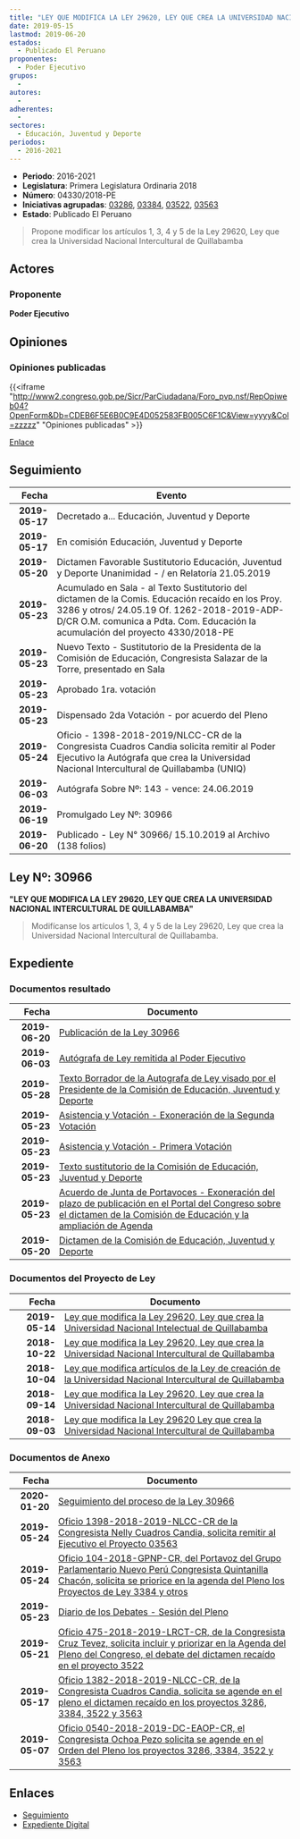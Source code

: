 ```yaml
---
title: "LEY QUE MODIFICA LA LEY 29620, LEY QUE CREA LA UNIVERSIDAD NACIONAL INTERCULTURAL DE QUILLABAMBA"
date: 2019-05-15
lastmod: 2019-06-20
estados: 
  - Publicado El Peruano
proponentes: 
  - Poder Ejecutivo
grupos: 
  - 
autores: 
  - 
adherentes: 
  - 
sectores: 
  - Educación, Juventud y Deporte
periodos: 
  - 2016-2021
---
```


- **Periodo**: 2016-2021
- **Legislatura**: Primera Legislatura Ordinaria 2018
- **Número**: 04330/2018-PE
- **Iniciativas agrupadas**: [03286](../../03200/03286), [03384](../../03300/03384), [03522](../../03500/03522), [03563](../../03500/03563)
- **Estado**: Publicado El Peruano

> Propone modificar los artículos 1, 3, 4 y 5 de la Ley 29620, Ley que crea la Universidad Nacional Intercultural de Quillabamba


## Actores

### Proponente

**Poder Ejecutivo**


## Opiniones

### Opiniones publicadas

{{<iframe "http://www2.congreso.gob.pe/Sicr/ParCiudadana/Foro_pvp.nsf/RepOpiweb04?OpenForm&Db=CDEB6F5E6B0C9E4D052583FB005C6F1C&View=yyyy&Col=zzzzz" "Opiniones publicadas" >}}

[Enlace](http://www2.congreso.gob.pe/Sicr/ParCiudadana/Foro_pvp.nsf/RepOpiweb04?OpenForm&Db=CDEB6F5E6B0C9E4D052583FB005C6F1C&View=yyyy&Col=zzzzz)

## Seguimiento

| Fecha | Evento |
|------:|--------|
| **2019-05-17** | Decretado a... Educación, Juventud y Deporte|
| **2019-05-17** | En comisión Educación, Juventud y Deporte|
| **2019-05-20** | Dictamen Favorable Sustitutorio Educación, Juventud y Deporte Unanimidad - / en Relatoría 21.05.2019|
| **2019-05-23** | Acumulado en Sala - al Texto Sustitutorio del dictamen de la Comis. Educación recaído en los Proy. 3286 y otros/ 24.05.19 Of. 1262-2018-2019-ADP-D/CR O.M. comunica a Pdta. Com. Educación la acumulación del proyecto 4330/2018-PE|
| **2019-05-23** | Nuevo Texto - Sustitutorio de la Presidenta de la Comisión de Educación, Congresista Salazar de la Torre, presentado en Sala|
| **2019-05-23** | Aprobado 1ra. votación|
| **2019-05-23** | Dispensado 2da Votación - por acuerdo del Pleno|
| **2019-05-24** | Oficio - 1398-2018-2019/NLCC-CR de la Congresista Cuadros Candia solicita remitir al Poder Ejecutivo la Autógrafa que crea la Universidad Nacional Intercultural de Quillabamba (UNIQ)|
| **2019-06-03** | Autógrafa Sobre Nº: 143 - vence: 24.06.2019|
| **2019-06-19** | Promulgado Ley Nº: 30966|
| **2019-06-20** | Publicado - Ley N° 30966/ 15.10.2019 al Archivo (138 folios)|

## Ley Nº: 30966

**"LEY QUE MODIFICA LA LEY 29620, LEY QUE CREA LA UNIVERSIDAD NACIONAL INTERCULTURAL DE QUILLABAMBA"**

> Modifícanse los artículos 1, 3, 4 y 5 de la Ley 29620, Ley que crea la Universidad Nacional Intercultural de Quillabamba.


## Expediente


### Documentos resultado

| Fecha | Documento |
|------:|--------|
| **2019-06-20** | [Publicación de la Ley 30966](http://www.leyes.congreso.gob.pe/Documentos/2016_2021/ADLP/Normas_Legales/30966-LEY.pdf) |
| **2019-06-03** | [Autógrafa de Ley remitida al Poder Ejecutivo](http://www.leyes.congreso.gob.pe/Documentos/2016_2021/ADLP/Texto_Aprobado/AU0338420190603.pdf) |
| **2019-05-28** | [Texto Borrador de la Autografa de Ley visado por el Presidente de la Comisión de Educación, Juventud y Deporte](http://www.leyes.congreso.gob.pe/Documentos/2016_2021/Texto_Borrador_de_Autografa/BAU0328620190528.pdf) |
| **2019-05-23** | [Asistencia y Votación - Exoneración de la Segunda Votación](http://www.leyes.congreso.gob.pe/Documentos/2016_2021/Asistencia_y_Votacion/Proyectos_de_Ley/Exoneracion_de_Segunda_Votacion/ESV0328620190523.pdf) |
| **2019-05-23** | [Asistencia y Votación - Primera Votación](http://www.leyes.congreso.gob.pe/Documentos/2016_2021/Asistencia_y_Votacion/Proyectos_de_Ley/AV0328620190523.pdf) |
| **2019-05-23** | [Texto sustitutorio de la Comisión de Educación, Juventud y Deporte](http://www.leyes.congreso.gob.pe/Documentos/2016_2021/Texto_Sustitutorio/Proyectos_de_Ley/TS0328620190523..pdf) |
| **2019-05-23** | [Acuerdo de Junta de Portavoces - Exoneración del plazo de publicación en el Portal del Congreso sobre el dictamen de la Comisión de Educación y la ampliación de Agenda](http://www.leyes.congreso.gob.pe/Documentos/2016_2021/Acuerdos/Junta_Portavoces/AJP0328620190523.pdf) |
| **2019-05-20** | [Dictamen de la Comisión de Educación, Juventud y Deporte](http://www.leyes.congreso.gob.pe/Documentos/2016_2021/Dictamenes/Proyectos_de_Ley/03384DC10MAY20190520.pdf) |

### Documentos del Proyecto de Ley

| Fecha | Documento |
|------:|--------|
| **2019-05-14** | [Ley que modifica la Ley 29620, Ley que crea la Universidad Nacional Intelectual de Quillabamba](http://www.leyes.congreso.gob.pe/Documentos/2016_2021/Proyectos_de_Ley_y_de_Resoluciones_Legislativas/PL0433020190515.pdf) |
| **2018-10-22** | [Ley que modifica la Ley 29620, Ley que crea la Universidad Nacional Intercultural de Quillabamba](http://www.leyes.congreso.gob.pe/Documentos/2016_2021/Proyectos_de_Ley_y_de_Resoluciones_Legislativas/PL0356320181022..PDF) |
| **2018-10-04** | [Ley que modifica artículos de la Ley de creación de la Universidad Nacional Intercultural de Quillabamba](http://www.leyes.congreso.gob.pe/Documentos/2016_2021/Proyectos_de_Ley_y_de_Resoluciones_Legislativas/PL0352220181005..pdf) |
| **2018-09-14** | [Ley que modifica la Ley 29620, Ley que crea la Universidad Nacional Intercultural de Quillabamba](http://www.leyes.congreso.gob.pe/Documentos/2016_2021/Proyectos_de_Ley_y_de_Resoluciones_Legislativas/PL0338420180914..pdf) |
| **2018-09-03** | [Ley que modifica la Ley 29620 Ley que crea la Universidad Nacional Intercultural de Quillabamba](http://www.leyes.congreso.gob.pe/Documentos/2016_2021/Proyectos_de_Ley_y_de_Resoluciones_Legislativas/PL0328620180903.PDF) |

### Documentos de Anexo

| Fecha | Documento |
|------:|--------|
| **2020-01-20** | [Seguimiento del proceso de la Ley 30966](http://www.leyes.congreso.gob.pe/Documentos/2016_2021/Seguimiento_de_Proyectos_de_Ley/03286PL20200120..pdf) |
| **2019-05-24** | [Oficio 1398-2018-2019-NLCC-CR de la Congresista Nelly Cuadros Candia, solicita remitir al Ejecutivo el Proyecto 03563](http://www.leyes.congreso.gob.pe/Documentos/2016_2021/Oficios/Congresistas/OFICIO-1398-2018-2019-NLCC-CR.pdf) |
| **2019-05-24** | [Oficio 104-2018-GPNP-CR, del Portavoz del Grupo Parlamentario Nuevo Perú Congresista Quintanilla Chacón, solicita se priorice en la agenda del Pleno los Proyectos de Ley 3384 y otros](http://www.leyes.congreso.gob.pe/Documentos/2016_2021/Oficios/Grupos_Parlamentarios/OFICIO-104-2018-GPNP-CR.pdf) |
| **2019-05-23** | [Diario de los Debates - Sesión del Pleno](http://www2.congreso.gob.pe/Sicr/DiarioDebates/Publicad.nsf/SesionesPleno/05256D6E0073DFE90525840400716710/$FILE/SLO-2018-10.pdf) |
| **2019-05-21** | [Oficio 475-2018-2019-LRCT-CR, de la Congresista Cruz Tevez, solicita incluir y priorizar en la Agenda del Pleno del Congreso, el debate del dictamen recaído en el proyecto 3522](http://www.leyes.congreso.gob.pe/Documentos/2016_2021/Oficios/Congresistas/OFICIO-475-2018-2019-LRCT-CR.pdf) |
| **2019-05-17** | [Oficio 1382-2018-2019-NLCC-CR, de la Congresista Cuadros Candia, solicita se agende en el pleno el dictamen recaído en los proyectos 3286, 3384, 3522 y 3563](http://www.leyes.congreso.gob.pe/Documentos/2016_2021/Oficios/Congresistas/OFICIO-1382-2018-2019-NLCC-CR.pdf) |
| **2019-05-07** | [Oficio 0540-2018-2019-DC-EAOP-CR, el Congresista Ochoa Pezo solicita se agende en el Orden del Pleno los proyectos 3286, 3384, 3522 y 3563](http://www.leyes.congreso.gob.pe/Documentos/2016_2021/Oficios/Congresistas/OFICIO-0540-2018-2019-DC-EAOP-CR.pdf) |

## Enlaces 

- [Seguimiento](http://www2.congreso.gob.pe/Sicr/TraDocEstProc/CLProLey2016.nsf/f7fff46988ca05b1052578e100829cc7/dbee6ac59bfbbd4f052583fb005f3a09?OpenDocument)
- [Expediente Digital](http://www2.congreso.gob.pe/Sicr/TraDocEstProc/CLProLey2016.nsf/f7fff46988ca05b1052578e100829cc7/dbee6ac59bfbbd4f052583fb005f3a09?OpenDocument&Click=05257FB7005EB655.eb71d0cf91d8294e05256cdf006b5706/$Body/0.1C6C)
